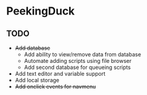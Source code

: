 # PeekingDuck

## TODO
- ~~Add database~~
  - Add ability to view/remove data from database
  - Automate adding scripts using file browser
  - Add second database for queueing scripts
- Add text editor and variable support
- Add local storage
- ~~Add onclick events for navmenu~~ 

